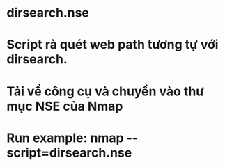 # dirsearch.nse

# Script rà quét web path tương tự với dirsearch.
# Tải về công cụ và chuyển vào thư mục NSE của Nmap
# Run example: nmap --script=dirsearch.nse

